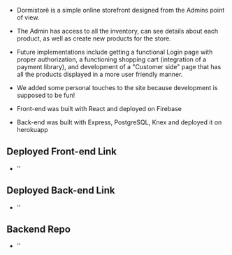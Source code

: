 - Dormistorë is a simple online storefront designed from the Admins point of view.
- The Admin has access to all the inventory, can see details about each product, as well as create new products for the store.
- Future implementations include getting a functional Login page with proper authorization, a functioning shopping cart (integration of a payment library), and development of a "Customer side" page that has all the products displayed in a more user friendly manner.
- We added some personal touches to the site because development is supposed to be fun!

- Front-end was built with React and deployed on Firebase
- Back-end was built with Express, PostgreSQL, Knex and deployed it on herokuapp

## Deployed Front-end Link ##

- ''

## Deployed Back-end Link ##

- ''

## Backend Repo ##

- ''
